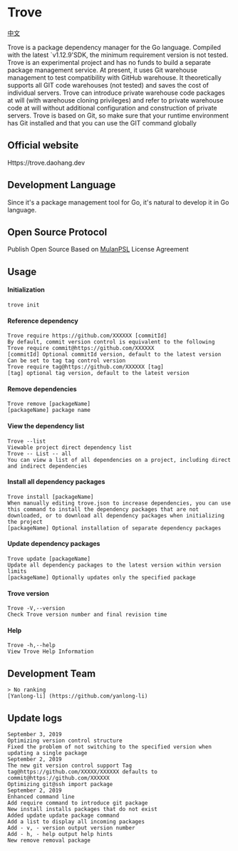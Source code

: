 # Trove

[中文](./docs/README.zh-hans.md)

Trove is a package dependency manager for the Go language. Compiled with the latest `v1.12.9'SDK, the minimum requirement version is not tested.
Trove is an experimental project and has no funds to build a separate package management service. At present, it uses Git warehouse management to test compatibility with GitHub warehouse. It theoretically supports all GIT code warehouses (not tested) and saves the cost of individual servers.
Trove can introduce private warehouse code packages at will (with warehouse cloning privileges) and refer to private warehouse code at will without additional configuration and construction of private servers.
Trove is based on Git, so make sure that your runtime environment has Git installed and that you can use the GIT command globally
## Official website
Https://trove.daohang.dev
## Development Language
Since it's a package management tool for Go, it's natural to develop it in Go language.
## Open Source Protocol
Publish Open Source Based on [MulanPSL](http://license.coscl.org.cn/MulanPSL) License Agreement
## Usage
#### Initialization
    trove init
#### Reference dependency
    Trove require https://github.com/XXXXXX [commitId]
    By default, commit version control is equivalent to the following
    Trove require commit@https://github.com/XXXXXX
    [commitId] Optional commitId version, default to the latest version
    Can be set to tag tag control version
    Trove require tag@https://github.com/XXXXXX [tag]
    [tag] optional tag version, default to the latest version
#### Remove dependencies
    Trove remove [packageName]
    [packageName] package name
#### View the dependency list
    Trove --list
    Viewable project direct dependency list
    Trove -- List -- all
    You can view a list of all dependencies on a project, including direct and indirect dependencies
#### Install all dependency packages
    Trove install [packageName]
    When manually editing trove.json to increase dependencies, you can use this command to install the dependency packages that are not downloaded, or to download all dependency packages when initializing the project
    [packageName] Optional installation of separate dependency packages
#### Update dependency packages
    Trove update [packageName]
    Update all dependency packages to the latest version within version limits
    [packageName] Optionally updates only the specified package
#### Trove version
    Trove -V,--version
    Check Trove version number and final revision time
#### Help
    Trove -h,--help
    View Trove Help Information
## Development Team
    > No ranking
    [Yanlong-li] (https://github.com/yanlong-li)
## Update logs
    September 3, 2019
    Optimizing version control structure
    Fixed the problem of not switching to the specified version when updating a single package
    September 2, 2019
    The new git version control support Tag tag@https://github.com/XXXXX/XXXXXX defaults to commit@https://github.com/XXXXXX
    Optimizing git@ssh import package
    September 2, 2019
    Enhanced command line
    Add require command to introduce git package
    New install installs packages that do not exist
    Added update update package command
    Add a list to display all incoming packages
    Add - v, - version output version number
    Add - h, - help output help hints
    New remove removal package